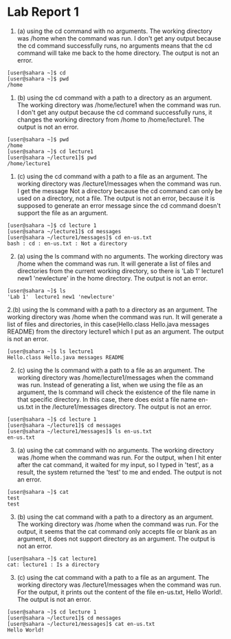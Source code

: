 # Lab Report 1

1. (a) using the cd command with no arguments.
    The working directory was /home when the command was run. I don't get any output because the cd command successfully runs, no arguments means that the cd command will take me back to the home directory. The output is not an error.
```
[user@sahara ~]$ cd
[user@sahara ~]$ pwd
/home
```

1. (b)  using the cd command with a path to a directory as an argument.
    The working directory was /home/lecture1 when the command was run. I don't get any output because the cd command successfully runs, it changes the working directory from
   /home to /home/lecture1. The output is not an error. 
```
[user@sahara ~]$ pwd
/home
[user@sahara ~]$ cd lecture1
[user@sahara ~/lecture1]$ pwd
/home/lecture1
```

1. (c)  using the cd command with a path to a file as an argument.
   The working directory was /lecture1/messages when the command was run. I get the message Not a directory because the cd command can only be used on a directory, not a file. The output is not an error, because it is supposed to generate an error message since the cd command doesn't support the file as an argument. 

```
[user@sahara ~]$ cd lecture 1
[user@sahara ~/lecture1]$ cd messages
[user@sahara ~/lecture1/messages]$ cd en-us.txt
bash : cd : en-us.txt : Not a directory
```

2. (a) using the ls command with no arguments.
    The working directory was /home when the command was run. It will generate a list of files and directories from the current working directory, so there is 'Lab 1'  lecture1 new1 'newlecture' in the home directory. The output is not an error.

```
[user@sahara ~]$ ls
'Lab 1'  lecture1 new1 'newlecture'
```

2.(b) using the ls command with a path to a directory as an argument.
     The working directory was /home when the command was run. It will generate a list of files and directories, in this case(Hello.class Hello.java messages README) from the directory lecture1 which I put as an argument. The output is not an error. 

```
[user@sahara ~]$ ls lecture1
Hello.class Hello.java messages README
```

2. (c) using the ls command with a path to a file as an argument.
     The working directory was /home/lecture1/messages when the command was run. Instead of generating a list, when we using the file as an argument, the ls command will check the existence
   of the file name in that specific directory. In this case, there does exist a file name en-us.txt in the /lecture1/messages directory. The output is not an error. 
```
[user@sahara ~]$ cd lecture 1
[user@sahara ~/lecture1]$ cd messages
[user@sahara ~/lecture1/messages]$ ls en-us.txt
en-us.txt
```

3. (a) using the cat command with no arguments.
    The working directory was /home when the command was run. For the output, when I hit enter after the cat command, it waited for my input, so I typed in 'test', as a result, the system returned the 'test' to me and ended. The output is not an error. 

```
[user@sahara ~]$ cat
test
test
```

3. (b) using the cat command with a path to a directory as an argument.
    The working directory was /home when the command was run. For the output, it seems that the cat command only accepts file or blank as an argument, it does not support directory as an argument. The output is not an error. 
```
[user@sahara ~]$ cat lecture1
cat: lecture1 : Is a directory
```

3. (c)  using the cat command with a path to a file as an argument.
    The working directory was /lecture1/messages when the command was run. For the output, it prints out the content of the file en-us.txt, Hello World!. The output is not an error. 
 ```
[user@sahara ~]$ cd lecture 1
[user@sahara ~/lecture1]$ cd messages
[user@sahara ~/lecture1/messages]$ cat en-us.txt
Hello World!
```
    



